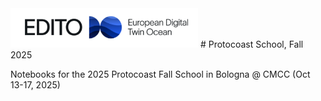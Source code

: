 <img src="./images/school_logo.png" alt="School Logo" width="300">
# Protocoast School, Fall 2025

Notebooks for the 2025 Protocoast Fall School in Bologna @ CMCC (Oct 13-17, 2025)
